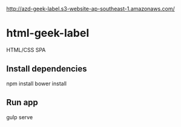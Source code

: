 http://azd-geek-label.s3-website-ap-southeast-1.amazonaws.com/

# html-geek-label
HTML/CSS SPA


## Install dependencies
npm install
bower install

## Run app
gulp serve
